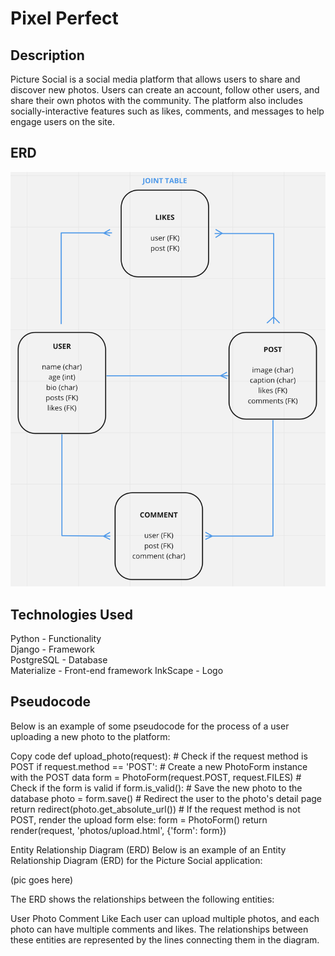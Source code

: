 # Pixel Perfect

## Description

Picture Social is a social media platform that allows users to share and discover new photos. Users can create an account, follow other users, and share their own photos with the community. The platform also includes socially-interactive features such as likes, comments, and messages to help engage users on the site.

## ERD

![ERD](./main_app/static/images/erd.png)

## Technologies Used

Python - Functionality <br>
Django - Framework <br>
PostgreSQL - Database <br>
Materialize - Front-end framework
InkScape - Logo

## Pseudocode

Below is an example of some pseudocode for the process of a user uploading a new photo to the platform:

Copy code
def upload_photo(request): # Check if the request method is POST
if request.method == 'POST': # Create a new PhotoForm instance with the POST data
form = PhotoForm(request.POST, request.FILES) # Check if the form is valid
if form.is_valid(): # Save the new photo to the database
photo = form.save() # Redirect the user to the photo's detail page
return redirect(photo.get_absolute_url()) # If the request method is not POST, render the upload form
else:
form = PhotoForm()
return render(request, 'photos/upload.html', {'form': form})

Entity Relationship Diagram (ERD)
Below is an example of an Entity Relationship Diagram (ERD) for the Picture Social application:

(pic goes here)

The ERD shows the relationships between the following entities:

User
Photo
Comment
Like
Each user can upload multiple photos, and each photo can have multiple comments and likes. The relationships between these entities are represented by the lines connecting them in the diagram.
